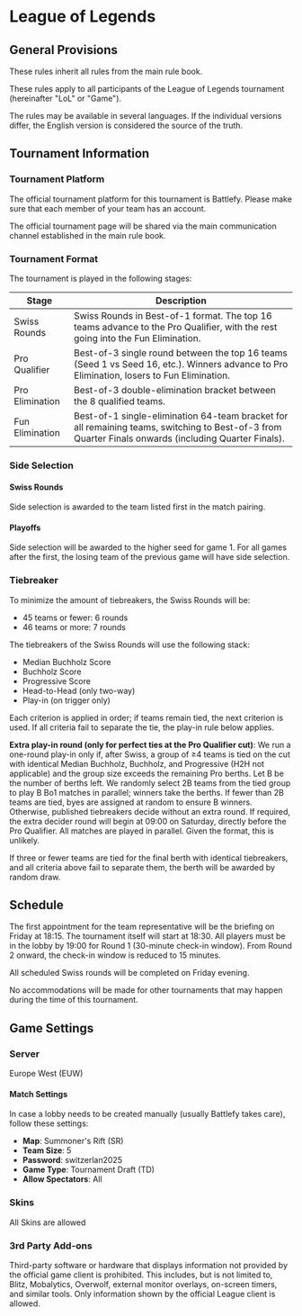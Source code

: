 # League of Legends

## General Provisions

These rules inherit all rules from the main rule book.

These rules apply to all participants of the League of Legends tournament (hereinafter "LoL" or "Game").

The rules may be available in several languages. If the individual versions differ, the English version is considered the source of the truth.

## Tournament Information

### Tournament Platform

The official tournament platform for this tournament is Battlefy.
Please make sure that each member of your team has an account.

The official tournament page will be shared via the main communication channel established in the main rule book.

### Tournament Format

The tournament is played in the following stages:

| Stage           | Description                                                                                                                                          |
| --------------- | ---------------------------------------------------------------------------------------------------------------------------------------------------- |
| Swiss Rounds    | Swiss Rounds in Best-of-1 format. The top 16 teams advance to the Pro Qualifier, with the rest going into the Fun Elimination.                       |
| Pro Qualifier   | Best-of-3 single round between the top 16 teams (Seed 1 vs Seed 16, etc.). Winners advance to Pro Elimination, losers to Fun Elimination.            |
| Pro Elimination | Best-of-3 double-elimination bracket between the 8 qualified teams.                                                                                  |
| Fun Elimination | Best-of-1 single-elimination 64-team bracket for all remaining teams, switching to Best-of-3 from Quarter Finals onwards (including Quarter Finals). |

### Side Selection

#### Swiss Rounds

Side selection is awarded to the team listed first in the match pairing.

#### Playoffs

Side selection will be awarded to the higher seed for game 1. For all games after the first, the losing team of the previous game will have side selection.

### Tiebreaker

To minimize the amount of tiebreakers, the Swiss Rounds will be:

- 45 teams or fewer: 6 rounds
- 46 teams or more: 7 rounds

The tiebreakers of the Swiss Rounds will use the following stack:

- Median Buchholz Score
- Buchholz Score
- Progressive Score
- Head-to-Head (only two-way)
- Play-in (on trigger only)

Each criterion is applied in order; if teams remain tied, the next criterion is used. If all criteria fail to separate the tie, the play-in rule below applies.

**Extra play-in round (only for perfect ties at the Pro Qualifier cut)**:
We run a one-round play-in only if, after Swiss, a group of ≥4 teams is tied on the cut with identical Median Buchholz, Buchholz, and Progressive (H2H not applicable) and the group size exceeds the remaining Pro berths. Let B be the number of berths left. We randomly select 2B teams from the tied group to play B Bo1 matches in parallel; winners take the berths. If fewer than 2B teams are tied, byes are assigned at random to ensure B winners. Otherwise, published tiebreakers decide without an extra round.
If required, the extra decider round will begin at 09:00 on Saturday, directly before the Pro Qualifier. All matches are played in parallel. Given the format, this is unlikely.

If three or fewer teams are tied for the final berth with identical tiebreakers, and all criteria above fail to separate them, the berth will be awarded by random draw.

## Schedule

The first appointment for the team representative will be the briefing on Friday at 18:15.
The tournament itself will start at 18:30.
All players must be in the lobby by 19:00 for Round 1 (30-minute check-in window). From Round 2 onward, the check-in window is reduced to 15 minutes.

All scheduled Swiss rounds will be completed on Friday evening.

No accommodations will be made for other tournaments that may happen during the time of this tournament.

## Game Settings

### Server

Europe West (EUW)

#### Match Settings

In case a lobby needs to be created manually (usually Battlefy takes care), follow these settings:

- **Map**: Summoner's Rift (SR)
- **Team Size**: 5
- **Password**: switzerlan2025
- **Game Type**: Tournament Draft (TD)
- **Allow Spectators**: All

### Skins

All Skins are allowed

### 3rd Party Add-ons

Third-party software or hardware that displays information not provided by the official game client is prohibited. This includes, but is not limited to, Blitz, Mobalytics, Overwolf, external monitor overlays, on-screen timers, and similar tools. Only information shown by the official League client is allowed.
